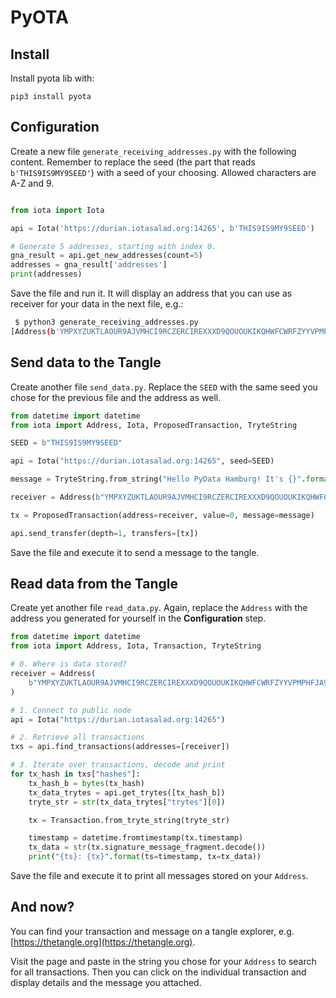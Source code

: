 # PyOTA

## Install

Install pyota lib with:

```
pip3 install pyota
```

## Configuration

Create a new file `generate_receiving_addresses.py` with the following content. Remember to replace the seed (the part that reads `b'THIS9IS9MY9SEED'`) with a seed of your choosing. Allowed characters are A-Z and 9.

```python

from iota import Iota

api = Iota('https://durian.iotasalad.org:14265', b'THIS9IS9MY9SEED')

# Generate 5 addresses, starting with index 0.
gna_result = api.get_new_addresses(count=5)
addresses = gna_result['addresses']
print(addresses)
```

Save the file and run it. It will display an address that you can use as receiver for your data in the next file, e.g.:

```bash
 $ python3 generate_receiving_addresses.py
[Address(b'YMPXYZUKTLAOUR9AJVMHCI9RCZERCIREXXXD9QOUOUKIKQHWFCWRFZYYVPMPHFJA9GSQVFUVQ9HGRZYPW')]
```

## Send data to the Tangle

Create another file `send_data.py`. Replace the `SEED` with the same seed you chose for the previous file and the address as well.

```python
from datetime import datetime
from iota import Address, Iota, ProposedTransaction, TryteString

SEED = b"THIS9IS9MY9SEED"

api = Iota("https://durian.iotasalad.org:14265", seed=SEED)

message = TryteString.from_string("Hello PyData Hamburg! It's {}".format(str(datetime.now())))

receiver = Address(b"YMPXYZUKTLAOUR9AJVMHCI9RCZERCIREXXXD9QOUOUKIKQHWFCWRFZYYVPMPHFJA9GSQVFUVQ9HGRZYPW")

tx = ProposedTransaction(address=receiver, value=0, message=message)

api.send_transfer(depth=1, transfers=[tx])
```

Save the file and execute it to send a message to the tangle.

## Read data from the Tangle

Create yet another file `read_data.py`. Again, replace the `Address` with the address you generated for yourself in the **Configuration** step.

```python
from datetime import datetime
from iota import Address, Iota, Transaction, TryteString

# 0. Where is data stored?
receiver = Address(
    b"YMPXYZUKTLAOUR9AJVMHCI9RCZERCIREXXXD9QOUOUKIKQHWFCWRFZYYVPMPHFJA9GSQVFUVQ9HGRZYPW"
)

# 1. Connect to public node
api = Iota("https://durian.iotasalad.org:14265")

# 2. Retrieve all transactions
txs = api.find_transactions(addresses=[receiver])

# 3. Iterate over transactions, decode and print
for tx_hash in txs["hashes"]:
    tx_hash_b = bytes(tx_hash)
    tx_data_trytes = api.get_trytes([tx_hash_b])
    tryte_str = str(tx_data_trytes["trytes"][0])

    tx = Transaction.from_tryte_string(tryte_str)

    timestamp = datetime.fromtimestamp(tx.timestamp)
    tx_data = str(tx.signature_message_fragment.decode())
    print("{ts}: {tx}".format(ts=timestamp, tx=tx_data))
```

Save the file and execute it to print all messages stored on your `Address`.

## And now?

You can find your transaction and message on a tangle explorer, e.g. [https://thetangle.org](https://thetangle.org).

Visit the page and paste in the string you chose for your `Address` to search for all transactions. Then you can click on the individual transaction and display details and the message you attached.
